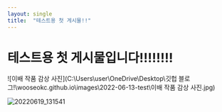 ```yaml
---
layout: single
title:  "테스트용 첫 게시물!!"
---
```


# 테스트용 첫 게시물입니다!!!!!!!!





![이배 작품 감상 사진](C:\Users\user\OneDrive\Desktop\깃헙 블로그!\wooseokc.github.io\images\2022-06-13-test\이배 작품 감상 사진.jpg)


![20220619_131541](https://user-images.githubusercontent.com/99978225/174465667-61f93a52-03bb-45bf-bc6e-c9c143d679c7.png)
